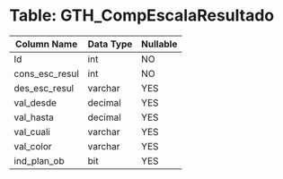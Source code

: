 # Table: GTH_CompEscalaResultado

| Column Name | Data Type | Nullable |
|-------------|-----------|----------|
| Id | int | NO |
| cons_esc_resul | int | NO |
| des_esc_resul | varchar | YES |
| val_desde | decimal | YES |
| val_hasta | decimal | YES |
| val_cuali | varchar | YES |
| val_color | varchar | YES |
| ind_plan_ob | bit | YES |
